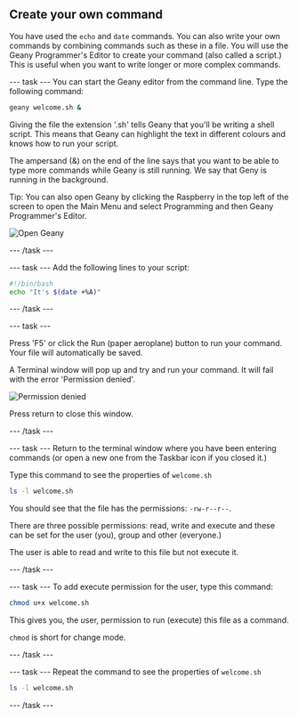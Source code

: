## Create your own command

You have used the `echo` and `date` commands. You can also write your own commands by combining commands such as these in a file. You will use the Geany Programmer's Editor to create your command (also called a script.) This is useful when you want to write longer or more complex commands. 

--- task ---
You can start the Geany editor from the command line. Type the following command:

```bash
geany welcome.sh &
```
Giving the file the extension '.sh' tells Geany that you'll be writing a shell script. This means that Geany can highlight the text in different colours and knows how to run your script.

The ampersand (&) on the end of the line says that you want to be able to type more commands while Geany is still running. We say that Geny is running in the background. 

Tip: You can also open Geany by clicking the Raspberry in the top left of the screen to open the Main Menu and select Programming and then Geany Programmer's Editor. 

![Open Geany](images/command_geany.png)

--- /task ---

--- task ---
Add the following lines to your script:

```bash
#!/bin/bash
echo "It's $(date +%A)"
```

--- /task ---

--- task ---

Press 'F5' or click the Run (paper aeroplane) button to run your command. Your file will automatically be saved.

A Terminal window will pop up and try and run your command. It will fail with the error 'Permission denied'.

![Permission denied](images/command_denied.png)

Press return to close this window.

--- /task ---

--- task ---
Return to the terminal window where you have been entering commands (or open a new one from the Taskbar icon if you closed it.)

Type this command to see the properties of `welcome.sh`

```bash
ls -l welcome.sh
```

You should see that the file has the permissions: `-rw-r--r--`.

There are three possible permissions: read, write and execute and these can be set for the user (you), group and other (everyone.)

The user is able to read and write to this file but not execute it. 

--- /task ---

--- task ---
To add execute permission for the user, type this command:

```bash
chmod u+x welcome.sh
```
This gives you, the *u*ser, permission to run (e*x*ecute) this file as a command. 

`chmod` is short for change mode. 


--- /task ---

--- task ---
Repeat the command to see the properties of `welcome.sh`

```bash
ls -l welcome.sh
```
--- /task ---

